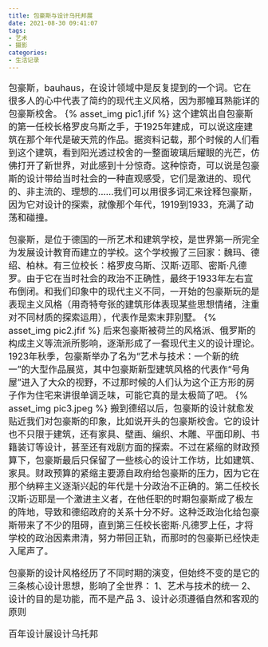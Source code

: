 ```yaml
---
title: 包豪斯与设计乌托邦展
date: 2021-08-30 09:41:07
tags:
- 艺术
- 摄影
categories:
- 生活记录
---
```


<font size=4>

包豪斯，bauhaus，在设计领域中是反复提到的一个词。它在很多人的心中代表了简约的现代主义风格，因为那幢耳熟能详的包豪斯校舍。
{% asset_img pic1.jfif %}
这个建筑出自包豪斯的第一任校长格罗皮乌斯之手，于1925年建成，可以说这座建筑在那个年代是破天荒的作品。据资料记载，那个时候的人们看到这个建筑，看到阳光透过校舍的一整面玻璃后耀眼的光芒，仿佛打开了新世界，对此感到十分惊奇。这种惊奇，可以说是包豪斯的设计带给当时社会的一种直观感受，它们是激进的、现代的、非主流的、理想的......我们可以用很多词汇来诠释包豪斯，因为它对设计的探索，就像那个年代，1919到1933，充满了动荡和碰撞。

包豪斯，是位于德国的一所艺术和建筑学校，是世界第一所完全为发展设计教育而建立的学校。这个学校搬了三回家：魏玛、德绍、柏林。有三位校长：格罗皮乌斯、汉斯·迈耶、密斯·凡德罗。由于它在当时社会的政治不正确性，最终于1933年左右宣布倒闭。和我们印象中的现代主义不同，一开始的包豪斯玩的是表现主义风格（用奇特夸张的建筑形体表现某些思想情绪，注重对不同材质的探索运用），代表作是索末菲别墅。
{% asset_img pic2.jfif %}
后来包豪斯被荷兰的风格派、俄罗斯的构成主义等流派所影响，逐渐形成了一套现代主义的设计理论。1923年秋季，包豪斯举办了名为“艺术与技术：一个新的统一”的大型作品展览，其中包豪斯新型建筑风格的代表作“号角屋”进入了大众的视野，不过那时候的人们认为这个正方形的房子作为住宅来讲很单调乏味，可能它真的是太极简了吧。
{% asset_img pic3.jpeg %}
搬到德绍以后，包豪斯的设计就愈发贴近我们对包豪斯的印象，比如说开头的包豪斯校舍。它的设计也不只限于建筑，还有家具、壁画、编织、木雕、平面印刷、书籍装订等设计，甚至还有戏剧方面的探索。不过在紧缩的财政预算下，包豪斯最后只保留了一些核心的设计工作坊，比如建筑、家具。财政预算的紧缩主要源自政府给包豪斯的压力，因为它在那个纳粹主义逐渐兴起的年代是十分政治不正确的。第二任校长汉斯·迈耶是一个激进主义者，在他任职的时期包豪斯成了极左的阵地，导致和德绍政府的关系十分不好。这种泛政治化给包豪斯带来了不少的阻碍，直到第三任校长密斯·凡德罗上任，才将学校的政治因素肃清，努力带回正轨，而那时的包豪斯已经快走入尾声了。

包豪斯的设计风格经历了不同时期的演变，但始终不变的是它的三条核心设计思想，影响了全世界：
1、艺术与技术的统一
2、设计的目的是功能，而不是产品
3、设计必须遵循自然和客观的原则

百年设计展设计乌托邦

</font>